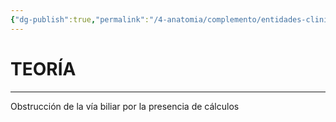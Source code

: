```yaml
---
{"dg-publish":true,"permalink":"/4-anatomia/complemento/entidades-clinicas/patologias-gastrointestinales/litiasis-biliar/","tags":["Anatomía","Teoría","Complemento"]}
---
```


# TEORÍA
---

Obstrucción de la vía biliar por la presencia de cálculos

